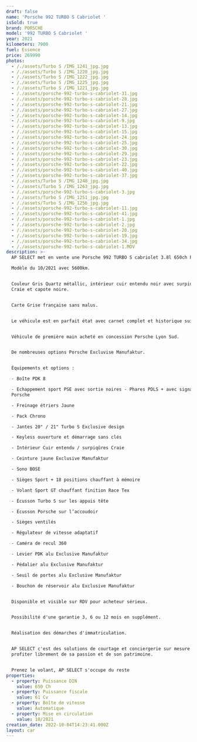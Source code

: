 ```yaml
---
draft: false
name: 'Porsche 992 TURBO S Cabriolet '
isSold: true
brand: PORSCHE
model: '992 TURBO S Cabriolet '
year: 2021
kilometers: 7900
fuel: Essence
price: 269990
photos:
  - /./assets/Turbo S /IMG_1241_jpg.jpg
  - /./assets/Turbo S /IMG_1220_jpg.jpg
  - /./assets/Turbo S /IMG_1222_jpg.jpg
  - /./assets/Turbo S /IMG_1225_jpg.jpg
  - /./assets/Turbo S /IMG_1221_jpg.jpg
  - /./assets/porsche-992-turbo-s-cabriolet-31.jpg
  - /./assets/porsche-992-turbo-s-cabriolet-28.jpg
  - /./assets/porsche-992-turbo-s-cabriolet-21.jpg
  - /./assets/porsche-992-turbo-s-cabriolet-27.jpg
  - /./assets/porsche-992-turbo-s-cabriolet-14.jpg
  - /./assets/porsche-992-turbo-s-cabriolet-9.jpg
  - /./assets/porsche-992-turbo-s-cabriolet-13.jpg
  - /./assets/porsche-992-turbo-s-cabriolet-15.jpg
  - /./assets/porsche-992-turbo-s-cabriolet-24.jpg
  - /./assets/porsche-992-turbo-s-cabriolet-25.jpg
  - /./assets/porsche-992-turbo-s-cabriolet-30.jpg
  - /./assets/porsche-992-turbo-s-cabriolet-29.jpg
  - /./assets/porsche-992-turbo-s-cabriolet-23.jpg
  - /./assets/porsche-992-turbo-s-cabriolet-22.jpg
  - /./assets/porsche-992-turbo-s-cabriolet-40.jpg
  - /./assets/porsche-992-turbo-s-cabriolet-37.jpg
  - /./assets/Turbo S /IMG_1248_jpg.jpg
  - /./assets/Turbo S /IMG_1263_jpg.jpg
  - /./assets/porsche-992-turbo-s-cabriolet-3.jpg
  - /./assets/Turbo S /IMG_1251_jpg.jpg
  - /./assets/Turbo S /IMG_1256_jpg.jpg
  - /./assets/porsche-992-turbo-s-cabriolet-11.jpg
  - /./assets/porsche-992-turbo-s-cabriolet-41.jpg
  - /./assets/porsche-992-turbo-s-cabriolet-1.jpg
  - /./assets/porsche-992-turbo-s-cabriolet-2.jpg
  - /./assets/porsche-992-turbo-s-cabriolet-20.jpg
  - /./assets/porsche-992-turbo-s-cabriolet-19.jpg
  - /./assets/porsche-992-turbo-s-cabriolet-34.jpg
  - /./assets/porsche-992-turbo-s-cabriolet-1.MOV
description: >-
  AP SELECT met en vente une Porsche 992 TURBO S cabriolet 3.8l 650ch PDK.

  Modèle du 10/2021 avec 5600km.


  Couleur Gris Quartz métallic, intérieur cuir entendu noir avec surpiqûres
  Craie et capote noire.


  Carte Grise française sans malus.


  Le véhicule est en parfait état avec carnet complet et historique suivi.


  Véhicule de première main acheté en concession Porsche Lyon Sud.


  De nombreuses options Porsche Excluvise Manufaktur.


  Équipements et options :

  - Boîte PDK 8

  - Echappement sport PSE avec sortie noires - Phares PDLS + avec signature
  Porsche

  - Freinage étriers Jaune

  - Pack Chrono

  - Jantes 20" / 21" Turbo S Exclusive design

  - Keyless ouverture et démarrage sans clés

  - Intérieur Cuir entendu / surpiqûres Craie

  - Ceinture jaune Exclusive Manufaktur

  - Sono BOSE

  - Sièges Sport + 18 positions chauffant à mémoire

  - Volant Sport GT chauffant finition Race Tex

  - Écusson Turbo S sur les appuis tête

  - Écusson Porsche sur l’accoudoir

  - Sièges ventilés

  - Régulateur de vitesse adaptatif

  - Caméra de recul 360

  - Levier PDK alu Exclusive Manufaktur

  - Pédalier alu Exclusive Manufaktur

  - Seuil de portes alu Exclusive Manufaktur

  - Bouchon de réservoir alu Exclusive Manufaktur


  Disponible et visible sur RDV pour acheteur sérieux.


  Possibilité d'une garantie 3, 6 ou 12 mois en supplément.


  Réalisation des démarches d'immatriculation.


  AP SELECT c'est des solutions de courtage et conciergerie sur mesure pour
  profiter librement de sa passion et de son patrimoine.


  Prenez le volant, AP SELECT s'occupe du reste
properties:
  - property: Puissance DIN
    value: 650 Ch
  - property: Puissance fiscale
    value: 61 Cv
  - property: Boîte de vitesse
    value: Automatique
  - property: Mise en circulation
    value: 10/2021
creation_date: 2022-10-04T14:23:41.000Z
layout: car
---
```


